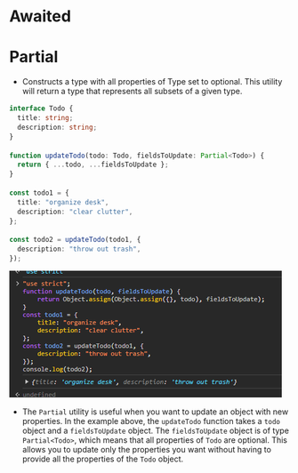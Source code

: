 # Awaited<Type>

# Partial<Type>

- Constructs a type with all properties of Type set to optional. This utility will return a type that represents all subsets of a given type.

```ts
interface Todo {
  title: string;
  description: string;
}

function updateTodo(todo: Todo, fieldsToUpdate: Partial<Todo>) {
  return { ...todo, ...fieldsToUpdate };
}

const todo1 = {
  title: "organize desk",
  description: "clear clutter",
};

const todo2 = updateTodo(todo1, {
  description: "throw out trash",
});
```

![alt text](image.png)

- The `Partial` utility is useful when you want to update an object with new properties. In the example above, the `updateTodo` function takes a `todo` object and a `fieldsToUpdate` object. The `fieldsToUpdate` object is of type `Partial<Todo>`, which means that all properties of `Todo` are optional. This allows you to update only the properties you want without having to provide all the properties of the `Todo` object.
